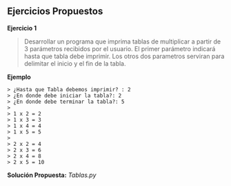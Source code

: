 Ejercicios Propuestos
-----------------------
**Ejercicio 1**

> Desarrollar un programa que imprima tablas de multiplicar a partir de 3 parámetros recibidos por el usuario.
> El primer parámetro indicará hasta que tabla debe imprimir.
> Los otros dos parametros serviran para delimitar el inicio y el fin de la tabla.

**Ejemplo**  

	> ¿Hasta que Tabla debemos imprimir? : 2 
	> ¿En donde debe iniciar la tabla?: 2
	> ¿En donde debe terminar la tabla?: 5
	>
	> 1 x 2 = 2
	> 1 x 3 = 3
	> 1 x 4 = 4
	> 1 x 5 = 5
	>
	> 2 x 2 = 4
	> 2 x 3 = 6
	> 2 x 4 = 8
	> 2 x 5 = 10

**Solución Propuesta:** *Tablas.py*